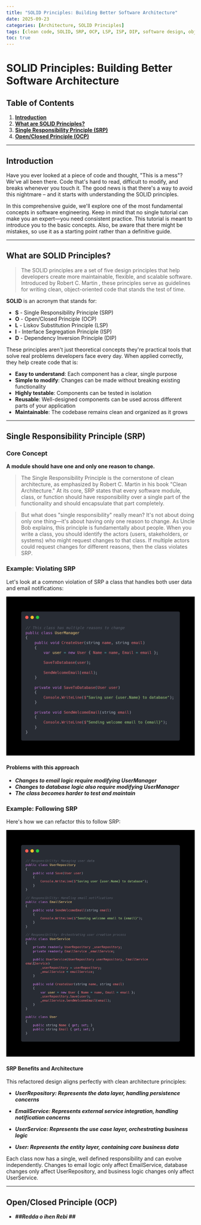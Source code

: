 ```yaml
---
title: "SOLID Principles: Building Better Software Architecture"
date: 2025-09-23
categories: [Architecture, SOLID Principles]
tags: [clean code, SOLID, SRP, OCP, LSP, ISP, DIP, software design, object-oriented programming]
toc: true
---
```


# **SOLID Principles: Building Better Software Architecture**



## **Table of Contents**

1. [**Introduction**](#introduction)
2. [**What are SOLID Principles?**](#what-are-solid-principles)
3. [**Single Responsibility Principle (SRP)**](#single-responsibility-principle-srp)
4. [**Open/Closed Principle (OCP)**](#openclosed-principle-ocp)


---

## **Introduction**

Have you ever looked at a piece of code and thought, "This is a mess"? We've all been there. Code that's hard to read, difficult to modify, and breaks whenever you touch it. The good news is that there's a way to avoid this nightmare – and it starts with understanding the SOLID principles.

In this comprehensive guide, we'll explore one of the most fundamental concepts in software engineering. Keep in mind that no single tutorial can make you an expert—you need consistent practice. This tutorial is meant to introduce you to the basic concepts. Also, be aware that there might be mistakes, so use it as a starting point rather than a definitive guide.


---
## **What are SOLID Principles?**

>The SOLID principles are a set of five design principles that help developers create more maintainable, flexible, and scalable software. Introduced by Robert C. Martin , these principles serve as guidelines for writing clean, object-oriented code that stands the test of time.

**SOLID** is an acronym that stands for:

- **S** - Single Responsibility Principle (SRP)
- **O** - Open/Closed Principle (OCP)
- **L** - Liskov Substitution Principle (LSP)
- **I** - Interface Segregation Principle (ISP)
- **D** - Dependency Inversion Principle (DIP)

These principles aren't just theoretical concepts  they're practical tools that solve real problems developers face every day. When applied correctly, they help create code that is:

- **Easy to understand**: Each component has a clear, single purpose
- **Simple to modify**: Changes can be made without breaking existing functionality
- **Highly testable**: Components can be tested in isolation
- **Reusable**: Well-designed components can be used across different parts of your application
- **Maintainable**: The codebase remains clean and organized as it grows

---


## Single Responsibility Principle (SRP)

### Core Concept

**A module should have one and only one reason to change.**


>The Single Responsibility Principle is the cornerstone of clean architecture, as emphasized by Robert C. Martin in his book "Clean Architecture." At its core, SRP states that every software module, class, or function should have responsibility over a single part of the functionality and should encapsulate that part completely.

>But what does "single responsibility" really mean? It's not about doing only one thing—it's about having only one reason to change. As Uncle Bob explains, this principle is fundamentally about people. When you write a class, you should identify the actors (users, stakeholders, or systems) who might request changes to that class. If multiple actors could request changes for different reasons, then the class violates SRP.


### Example: Violating SRP

Let's look at a common violation of SRP  a class that handles both user data and email notifications:

!["Violating SRP Example"](/assets/img/carbon.png)


#### Problems with this approach 

- **_Changes to email logic require modifying UserManager_**
- **_Changes to database logic also require modifying UserManager_**
- **_The class becomes harder to test and maintain_**


### Example: Following SRP


Here's how we can refactor this to follow SRP:



!["Following SRP Example"](/assets/img/solutionsSRP.png) 


#### SRP Benefits and Architecture

This refactored design aligns perfectly with clean architecture principles:

- **_UserRepository: Represents the data layer, handling persistence concerns_**

- **_EmailService: Represents external service integration, handling notification concerns_**

- **_UserService: Represents the use case layer, orchestrating business logic_**

- **_User: Represents the entity layer, containing core business data_**

Each class now has a single, well defined responsibility and can evolve independently. Changes to email logic only affect EmailService, database changes only affect UserRepository, and business logic changes only affect UserService.


---


## Open/Closed Principle (OCP)


- **_##Redda o ihen Rebi ##_**